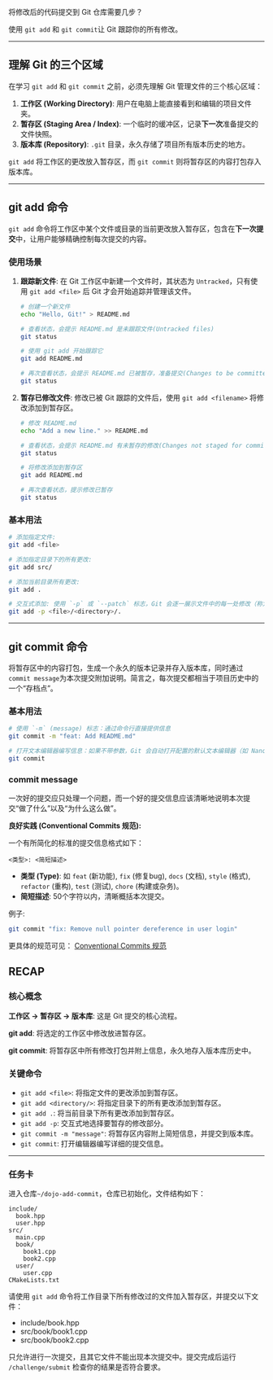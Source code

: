 将修改后的代码提交到 Git 仓库需要几步？

使用 `git add` 和 `git commit`让  Git 跟踪你的所有修改。

---

## 理解 Git 的三个区域

在学习 `git add` 和 `git commit` 之前，必须先理解 Git 管理文件的三个核心区域：

1.  **工作区 (Working Directory)**: 用户在电脑上能直接看到和编辑的项目文件夹。
2.  **暂存区 (Staging Area / Index)**: 一个临时的缓冲区，记录**下一次**准备提交的文件快照。
3.  **版本库 (Repository)**: `.git` 目录，永久存储了项目所有版本历史的地方。

`git add` 将工作区的更改放入暂存区，而 `git commit` 则将暂存区的内容打包存入版本库。

---

## git add 命令

`git add` 命令将工作区中某个文件或目录的当前更改放入暂存区，包含在**下一次提交**中，让用户能够精确控制每次提交的内容。

### 使用场景

1. **跟踪新文件**: 在 Git 工作区中新建一个文件时，其状态为 `Untracked`，只有使用 `git add <file>` 后 Git 才会开始追踪并管理该文件。
    ```bash
    # 创建一个新文件
    echo "Hello, Git!" > README.md

    # 查看状态，会提示 README.md 是未跟踪文件(Untracked files)
    git status

    # 使用 git add 开始跟踪它
    git add README.md

    # 再次查看状态，会提示 README.md 已被暂存，准备提交(Changes to be committed)
    git status
    ```
2. **暂存已修改文件**: 修改已被 Git 跟踪的文件后，使用 `git add <filename>` 将修改添加到暂存区。
    ```bash
    # 修改 README.md
    echo "Add a new line." >> README.md

    # 查看状态，会提示 README.md 有未暂存的修改(Changes not staged for commit)
    git status

    # 将修改添加到暂存区
    git add README.md

    # 再次查看状态，提示修改已暂存
    git status
    ```

### 基本用法
``` bash
# 添加指定文件:
git add <file>

# 添加指定目录下的所有更改:
git add src/

# 添加当前目录所有更改:
git add .

# 交互式添加: 使用 `-p` 或 `--patch` 标志，Git 会逐一展示文件中的每一处修改（称为 "hunk"），让你决定是否要暂存它。
git add -p <file>/<directory>/.

```

---

## git commit 命令

将暂存区中的内容打包，生成一个永久的版本记录并存入版本库，同时通过`commit message`为本次提交附加说明。简言之，每次提交都相当于项目历史中的一个“存档点”。

### 基本用法
``` bash 
# 使用 `-m` (message) 标志：通过命令行直接提供信息
git commit -m "feat: Add README.md"

# 打开文本编辑器编写信息：如果不带参数，Git 会自动打开配置的默认文本编辑器（如 Nano、Vim），让用户编写更详细的提交信息。
git commit

```

### **commit message**

一次好的提交应只处理一个问题，而一个好的提交信息应该清晰地说明本次提交“做了什么”以及“为什么这么做”。

**良好实践 (Conventional Commits 规范):**

一个有所简化的标准的提交信息格式如下：
```
<类型>: <简短描述>
```
-   **类型 (Type)**: 如 `feat` (新功能), `fix` (修复bug), `docs` (文档), `style` (格式), `refactor` (重构), `test` (测试), `chore` (构建或杂务)。
-   **简短描述**: 50个字符以内，清晰概括本次提交。

例子:
```bash
git commit "fix: Remove null pointer dereference in user login"
```

更具体的规范可见： [Conventional Commits 规范](https://www.conventionalcommits.org/zh-hans/v1.0.0/)

## RECAP

### 核心概念

**工作区 -> 暂存区 -> 版本库**: 这是 Git 提交的核心流程。

**git add**: 将选定的工作区中修改放进暂存区。

**git commit**: 将暂存区中所有修改打包并附上信息，永久地存入版本库历史中。

### 关键命令
-   `git add <file>`: 将指定文件的更改添加到暂存区。
-   `git add <directory/>`: 将指定目录下的所有更改添加到暂存区。
-   `git add .`: 将当前目录下所有更改添加到暂存区。
-   `git add -p`: 交互式地选择要暂存的修改部分。
-   `git commit -m "message"`: 将暂存区内容附上简短信息，并提交到版本库。
-   `git commit`: 打开编辑器编写详细的提交信息。

---

### 任务卡

进入仓库`~/dojo-add-commit`，仓库已初始化，文件结构如下：
```
include/
  book.hpp
  user.hpp
src/
  main.cpp
  book/
    book1.cpp
    book2.cpp
  user/
    user.cpp
CMakeLists.txt
```
请使用 `git add` 命令将工作目录下所有修改过的文件加入暂存区，并提交以下文件：
   - include/book.hpp
   - src/book/book1.cpp
   - src/book/book2.cpp
  
只允许进行一次提交，且其它文件不能出现本次提交中。提交完成后运行 `/challenge/submit` 检查你的结果是否符合要求。
